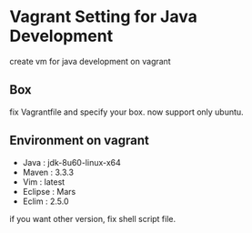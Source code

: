 # Vagrant Setting for Java Development
create vm for java development on vagrant

## Box
fix Vagrantfile and specify your box.
now support only ubuntu.


## Environment on vagrant
* Java : jdk-8u60-linux-x64
* Maven : 3.3.3
* Vim : latest
* Eclipse : Mars
* Eclim : 2.5.0

if you want other version, fix shell script file.

